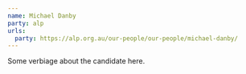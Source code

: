 ```yaml
---
name: Michael Danby
party: alp
urls:
  party: https://alp.org.au/our-people/our-people/michael-danby/
---
```

Some verbiage about the candidate here.
